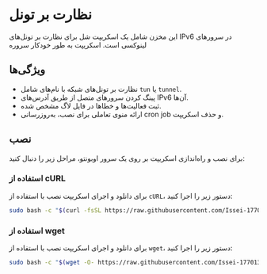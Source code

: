 # نظارت بر تونل

این مخزن شامل یک اسکریپت شل برای نظارت بر تونل‌های IPv6 در سرورهای لینوکسی است. اسکریپت به طور خودکار سروره
## ویژگی‌ها

- نظارت بر تونل‌های شبکه با نام‌های شامل `tun` یا `tunnel`.
- پینگ کردن سرورهای متصل از طریق آدرس‌های IPv6 آن‌ها.
- ثبت فعالیت‌ها و خطاها در فایل لاگ مشخص شده.
- ارائه منوی تعاملی برای نصب، به‌روزرسانی cron job و حذف اسکریپت.

## نصب

برای نصب و راه‌اندازی اسکریپت بر روی یک سرور اوبونتو، مراحل زیر را دنبال کنید:

### استفاده از cURL

برای دانلود و اجرای اسکریپت نصب با استفاده از `cURL`، دستور زیر را اجرا کنید:

```bash
sudo bash -c "$(curl -fsSL https://raw.githubusercontent.com/Issei-177013/Tunnel-Monitor/main/install.sh)"
```

### استفاده از wget

برای دانلود و اجرای اسکریپت نصب با استفاده از `wget`، دستور زیر را اجرا کنید:

```bash
sudo bash -c "$(wget -O- https://raw.githubusercontent.com/Issei-177013/Tunnel-Monitor/main/install.sh)"
```